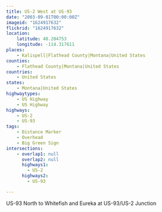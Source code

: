 ```yaml
---
title: US-2 West at US-93
date: "2003-09-01T00:00:00Z"
imageid: "1624917632"
flickrid: "1624917632"
location:
    latitude: 48.204753
    longitude: -114.317611
places:
    - Kalispell|Flathead County|Montana|United States
counties:
    - Flathead County|Montana|United States
countries:
    - United States
states:
    - Montana|United States
highwaytypes:
    - US Highway
    - US Highway
highways:
    - US-2
    - US-93
tags:
    - Distance Marker
    - Overhead
    - Big Green Sign
intersections:
    - overlap1: null
      overlap2: null
      highways1:
        - US-2
      highways2:
        - US-93

---
```

US-93 North to Whitefish and Eureka at US-93/US-2 Junction